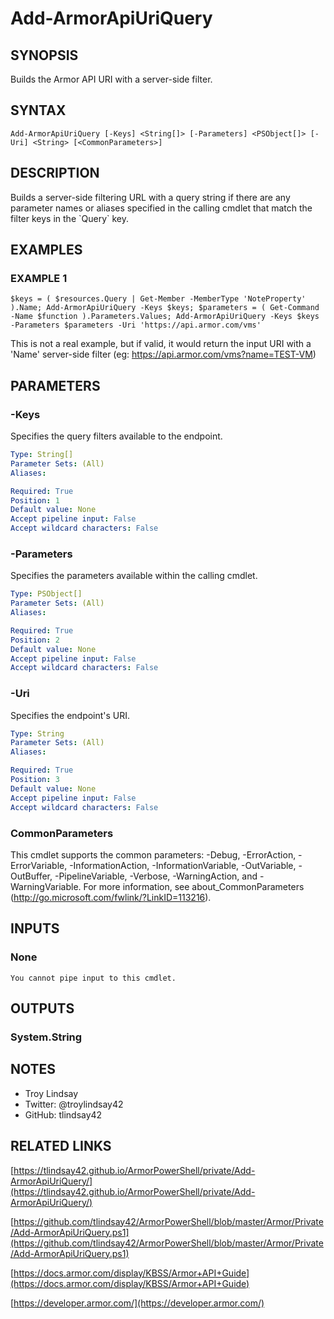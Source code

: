 # Add-ArmorApiUriQuery

## SYNOPSIS
Builds the Armor API URI with a server-side filter.

## SYNTAX

```
Add-ArmorApiUriQuery [-Keys] <String[]> [-Parameters] <PSObject[]> [-Uri] <String> [<CommonParameters>]
```

## DESCRIPTION
Builds a server-side filtering URL with a query string if there are any
parameter names or aliases specified in the calling cmdlet that match
the filter keys in the \`Query\` key.

## EXAMPLES

### EXAMPLE 1
```
$keys = ( $resources.Query | Get-Member -MemberType 'NoteProperty' ).Name; Add-ArmorApiUriQuery -Keys $keys; $parameters = ( Get-Command -Name $function ).Parameters.Values; Add-ArmorApiUriQuery -Keys $keys -Parameters $parameters -Uri 'https://api.armor.com/vms'
```

This is not a real example, but if valid, it would return the input URI with a
'Name' server-side filter (eg: https://api.armor.com/vms?name=TEST-VM)

## PARAMETERS

### -Keys
Specifies the query filters available to the endpoint.

```yaml
Type: String[]
Parameter Sets: (All)
Aliases:

Required: True
Position: 1
Default value: None
Accept pipeline input: False
Accept wildcard characters: False
```

### -Parameters
Specifies the parameters available within the calling cmdlet.

```yaml
Type: PSObject[]
Parameter Sets: (All)
Aliases:

Required: True
Position: 2
Default value: None
Accept pipeline input: False
Accept wildcard characters: False
```

### -Uri
Specifies the endpoint's URI.

```yaml
Type: String
Parameter Sets: (All)
Aliases:

Required: True
Position: 3
Default value: None
Accept pipeline input: False
Accept wildcard characters: False
```

### CommonParameters
This cmdlet supports the common parameters: -Debug, -ErrorAction, -ErrorVariable, -InformationAction, -InformationVariable, -OutVariable, -OutBuffer, -PipelineVariable, -Verbose, -WarningAction, and -WarningVariable.
For more information, see about_CommonParameters (http://go.microsoft.com/fwlink/?LinkID=113216).

## INPUTS

### None
    You cannot pipe input to this cmdlet.

## OUTPUTS

### System.String

## NOTES
- Troy Lindsay
- Twitter: @troylindsay42
- GitHub: tlindsay42

## RELATED LINKS

[https://tlindsay42.github.io/ArmorPowerShell/private/Add-ArmorApiUriQuery/](https://tlindsay42.github.io/ArmorPowerShell/private/Add-ArmorApiUriQuery/)

[https://github.com/tlindsay42/ArmorPowerShell/blob/master/Armor/Private/Add-ArmorApiUriQuery.ps1](https://github.com/tlindsay42/ArmorPowerShell/blob/master/Armor/Private/Add-ArmorApiUriQuery.ps1)

[https://docs.armor.com/display/KBSS/Armor+API+Guide](https://docs.armor.com/display/KBSS/Armor+API+Guide)

[https://developer.armor.com/](https://developer.armor.com/)


